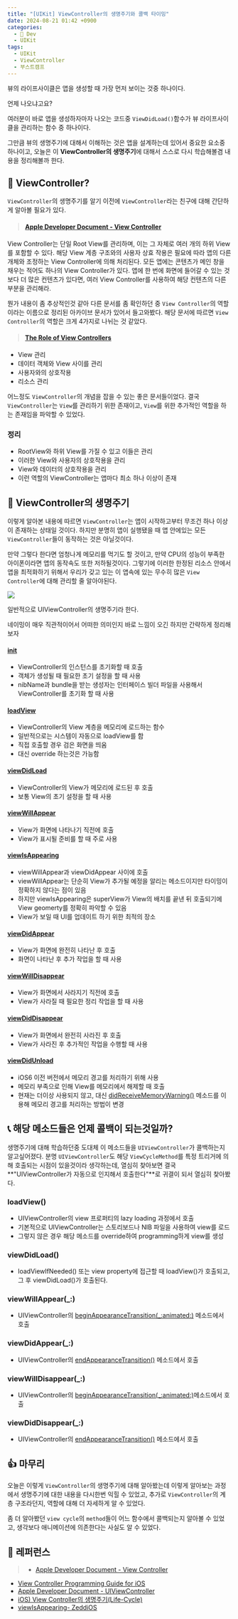 ```yaml
---
title: "[UIKit] ViewController의 생명주기와 콜백 타이밍"
date: 2024-08-21 01:42 +0900
categories:
  - 🍎 Dev
  - UIKit
tags:
  - UIKit
  - ViewController
  - 부스트캠프
---
```

뷰의 라이프사이클은 앱을 생성할 때 가장 먼저 보이는 것중 하나이다.

언제 나오냐고요?

여러분이 바로 앱을 생성하자마자 나오는 코드중 `ViewDidLoad()`함수가 뷰 라이프사이클을 관리하는 함수 중 하나이다.

그만큼 뷰의 생명주기에 대해서 이해하는 것은 앱을 설계하는데 있어서 중요한 요소중 하나이고, 오늘은 이 **ViewController의 생명주기**에 대해서 스스로 다시 학습해볼겸 내용을 정리해볼까 한다.

## 🤔 ViewController?
`ViewController`의 생명주기를 알기 이전에 `ViewController`라는 친구에 대해 간단하게 알아볼 필요가 있다.

> #### [Apple Developer Document - View Controller](https://developer.apple.com/documentation/uikit/view_controllers)
 View Controller는 단일 Root View를 관리하며, 이는 그 자체로 여러 개의 하위 View를 포함할 수 있다. 해당 View 계층 구조와의 사용자 상효 작용은 필요에 따라 앱의 다른 개체와 조정하는 View Controller에 의해 처리된다.
 모든 앱에는 콘텐츠가 메인 창을 채우는 적어도 하나의 View Controller가 있다. 앱에 한 번에 화면에 들어갈 수 있는 것보다 더 많은 컨텐츠가 있다면, 여러 View Controller를 사용하여 해당 컨텐츠의 다른 부분을 관리해라.

뭔가 내용이 좀 추상적인것 같아 다른 문서를 좀 확인하던 중 `View Controller`의 역할이라는 이름으로 정리된 아카이브 문서가 있어서 들고와봤다. 해당 문서에 따르면 `View Controller`의 역할은 크게 4가지로 나뉘는 것 같았다.

> #### [The Role of View Controllers](https://developer.apple.com/library/archive/featuredarticles/ViewControllerPGforiPhoneOS/index.html#//apple_ref/doc/uid/TP40007457)
- View 관리
- 데이터 객체와 View 사이를 관리
- 사용자와의 상호작용
- 리소스 관리

어느정도 `ViewController`의 개념을 잡을 수 있는 좋은 문서들이었다. 결국 `ViewController`는 `View`를 관리하기 위한 존재이고, `View`를 위한 추가적인 역할을 하는 존재임을 파악할 수 있었다.

### 정리
- RootView와 하위 View를 가질 수 있고 이들은 관리
- 이러한 View와 사용자의 상호작용을 관리
- View와 데이터의 상호작용을 관리
- 이런 역할의 ViewController는 앱마다 최소 하나 이상이 존재

## 🔄 ViewController의 생명주기
이렇게 알아본 내용에 따르면 `ViewController`는 앱이 시작하고부터 무조건 하나 이상이 존재하는 상태일 것이다. 하지만 분명히 앱이 실행됐을 때 앱 안에있는 모든 `ViewController`들이 동작하는 것은 아닐것이다. 

만약 그렇다 한다면 엄청나게 메모리를 먹기도 할 것이고, 만약 CPU의 성능이 부족한 아이폰이라면 앱의 동작속도 또한 저하될것이다. 그렇기에 이러한 한정된 리소스 안에서 앱을 최적화하기 위해서 우리가 갖고 있는 이 앱속에 있는 무수히 많은 `View Controller`에 대해 관리할 줄 알아야된다. 

![](assets/img/post/2024/08_21_View_Controller_생명주기.jpeg)


일반적으로 UIViewController의 생명주기라 한다.

네이밍이 매우 직관적이어서 어떠한 의미인지 바로 느낌이 오긴 하지만 간략하게 정리해보자
#### [init](https://developer.apple.com/documentation/uikit/uiviewcontroller/1621359-init)
- ViewController의 인스턴스를 초기화할 때 호출
- 객체가 생성될 때 필요한 초기 설정을 할 때 사용
- nibName과 bundle을 받는 생성자는 인터페이스 빌더 파일을 사용해서 ViewController를 초기화 할 때 사용

#### [loadView](https://developer.apple.com/documentation/uikit/uiviewcontroller/1621454-loadview)
- ViewController의 View 계층을 메모리에 로드하는 함수
- 일반적으로는 시스템이 자동으로 loadView를 함
- 직접 호출할 경우 검은 화면을 띄움
- 대신 override 하는것은 가능함

#### [viewDidLoad](https://developer.apple.com/documentation/uikit/uiviewcontroller/1621495-viewdidload)
- ViewController의 View가 메모리에 로드된 후 호출
- 보통 View의 초기 설정을 할 때 사용

#### [viewWillAppear](https://developer.apple.com/documentation/uikit/uiviewcontroller/1621510-viewwillappear)
- View가 화면에 나타나기 직전에 호출
- View가 표시될 준비를 할 때 주로 사용

#### [viewIsAppearing](https://developer.apple.com/documentation/uikit/uiviewcontroller/4195485-viewisappearing)
- viewWillAppear과 viewDidAppear 사이에 호출
- viewWillAppear는 단순히 View가 추가될 예정을 알리는 메소드이지만 타이밍이 정확하지 않다는 점이 있음
- 하지만 viewIsAppearing은 superView가 View의 배치를 끝낸 뒤 호출되기에 View geomerty를 정확히 파악할 수 있음
- View가 보일 때 UI를 업데이트 하기 위한 최적의 장소

#### [viewDidAppear](https://developer.apple.com/documentation/uikit/uiviewcontroller/1621423-viewdidappear)
- View가 화면에 완전히 나타난 후 호출
- 화면이 나타난 후 추가 작업을 할 때 사용

#### [viewWillDisappear](https://developer.apple.com/documentation/uikit/uiviewcontroller/1621485-viewwilldisappear)
- View가 화면에서 사라지기 직전에 호출
- View가 사라질 때 필요한 정리 작업을 할 때 사용

#### [viewDidDisappear](https://developer.apple.com/documentation/uikit/uiviewcontroller/1621477-viewdiddisappear)
- View가 화면에서 완전히 사라진 후 호출
- View가 사라진 후 추가적인 작업을 수행할 때 사용

#### [viewDidUnload](https://developer.apple.com/documentation/uikit/uiviewcontroller/1621383-viewdidunload)
- iOS6 이전 버전에서 메모리 경고를 처리하기 위해 사용
- 메모리 부족으로 인해 View를 메모리에서 해제할 때 호출
- 현재는 더이상 사용되지 않고, 대신 [didReceiveMemoryWarning()](https://developer.apple.com/documentation/uikit/uiviewcontroller/1621409-didreceivememorywarning) 메소드를 이용해 메모리 경고를 처리하는 방법이 변경


## 📞 해당 메소드들은 언제 콜백이 되는것일까?
생명주기에 대해 학습하던중 도대체 이 메소드들을 `UIViewController`가 콜백하는지 알고싶어졌다. 분명 `UIViewController`도 해당 `ViewCycleMethod`를 특정 트리거에 의해 호출되는 시점이 있을것이라 생각하는데, 열심히 찾아보면 결국 **"UIViewController가 자동으로 인지해서 호출한다"**로 귀결이 되서 열심히 찾아봤다.


### loadView()
- UIViewController의 view 프로퍼티의 lazy loading 과정에서 호출
- 기본적으로 UIViewController는 스토리보드나 NIB 파일을 사용하여 view를 로드
- 그렇지 않은 경우 해당 메소드를 override하여 programming하게 view를 생성

### viewDidLoad()
- loadViewIfNeeded() 또는 view property에 접근할 때 loadView()가 호출되고, 그 후 viewDidLoad()가 호출된다.

### viewWillAppear(\_:)
- UIViewController의 [beginAppearanceTransition(\_:animated:)](https://developer.apple.com/documentation/uikit/uiviewcontroller/1621387-beginappearancetransition) 메소드에서 호출

### viewDidAppear(\_:)
- UIViewController의 [endAppearanceTransition()](https://developer.apple.com/documentation/uikit/uiviewcontroller/1621503-endappearancetransition) 메소드에서 호출

### viewWillDisappear(\_:)
- UIViewController의 [beginAppearanceTransition(\_:animated:)](https://developer.apple.com/documentation/uikit/uiviewcontroller/1621387-beginappearancetransition)메소드에서 호출

### viewDidDisappear(\_:)
- UIViewController의 [endAppearanceTransition()](https://developer.apple.com/documentation/uikit/uiviewcontroller/1621503-endappearancetransition) 메소드에서 호출


## 👍 마무리
오늘은 이렇게 `ViewController`의 생명주기에 대해 알아봤는데 이렇게 알아보는 과정에서 생명주기에 대한 내용을 다시한번 익힐 수 있었고, 추가로 `ViewController`의 계층 구조라던지, 역할에 대해 더 자세하게 알 수 있었다. 

좀 더 알아봤던 `view cycle`의 `method`들이 어느 함수에서 콜백되는지 알아볼 수 있었고, 생각보다 애니메이션에 의존한다는 사실도 알 수 있었다.

## 🔗 레퍼런스
> - [Apple Developer Document - View Controller](https://developer.apple.com/documentation/uikit/view_controllers)
- [View Controller Programming Guide for iOS](https://developer.apple.com/library/archive/featuredarticles/ViewControllerPGforiPhoneOS/index.html#//apple_ref/doc/uid/TP40007457)
- [Apple Developer Document - UIViewController](https://developer.apple.com/documentation/uikit/uiviewcontroller)
- [iOS) View Controller의 생명주기(Life-Cycle)](https://zeddios.tistory.com/43)
- [viewIsAppearing- ZeddiOS](https://zeddios.tistory.com/1390)